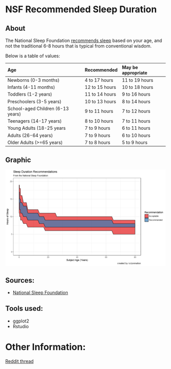 # NSF Recommended Sleep Duration

## About

The National Sleep Foundation [recommends sleep](https://sleepfoundation.org/media-center/press-release/national-sleep-foundation-recommends-new-sleep-times) based on your age, and not the traditional 6-8 hours that is typical from conventional wisdom.

Below is a table of values:

|Age|Recommended|May be appropriate|
|:--|:--|:--|
|Newborns (0-3 months)|4 to 17 hours|11 to 19 hours|
|Infants (4-11 months)|12 to 15 hours|10 to 18 hours|
|Toddlers (1-2 years)|11 to 14 hours|9 to 16 hours|
|Preschoolers (3-5 years)|10 to 13 hours|8 to 14 hours|
|School-aged Children (6-13 years)|9 to 11 hours|7 to 12 hours|
|Teenagers (14-17 years)|8 to 10 hours|7 to 11 hours|
|Young Adults (18-25 years|7 to 9 hours|6 to 11 hours|
|Adults (26-64 years)|7 to 9 hours|6 to 10 hours|
|Older Adults (&gt;=65 years)|7 to 8 hours|5 to 9 hours|

## Graphic

![Graphic of Recommended Sleep Times](https://raw.githubusercontent.com/zonination/sleep-nsf/master/Sleep.png)

## Sources:

* [National Sleep Foundation](https://sleepfoundation.org/media-center/press-release/national-sleep-foundation-recommends-new-sleep-times)

## Tools used:

* ggplot2
* Rstudio

# Other Information:

[Reddit thread](https://www.reddit.com/r/dataisbeautiful/comments/62fnt2/the_amount_of_sleep_you_need_gets_lower_as_you/)

